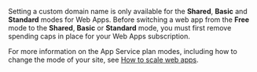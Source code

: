 Setting a custom domain name is only available for the **Shared**, **Basic** and **Standard** modes for Web Apps. Before switching a web app from the **Free** mode to the **Shared**, **Basic** or **Standard** mode, you must first remove spending caps in place for your Web Apps subscription. 

For more information on the App Service plan modes, including how to change the mode of your site, see [How to scale web apps](../article/app-service-web/web-sites-scale.md).


